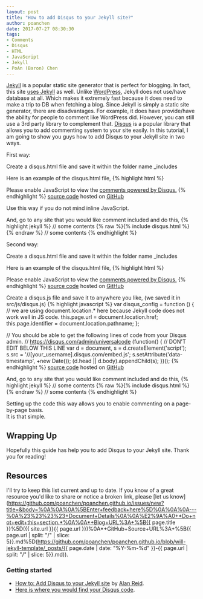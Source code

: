 ```yaml
---
layout: post
title: "How to add Disqus to your Jekyll site?"
author: poanchen
date: 2017-07-27 08:30:30
tags:
- Comments
- Disqus
- HTML
- JavaScript
- Jekyll
- PoAn (Baron) Chen
---
```

[Jekyll](https://jekyllrb.com) is a popular static site generator that is perfect for blogging. In fact, this site [uses Jekyll](https://github.com/poanchen/poanchen.github.io) as well. Unlike [WordPress](https://www.wordpress.com), Jekyll does not use/have database at all. Which makes it extremely fast because it does need to make a trip to DB when fetching a blog. Since Jekyll is simply a static site generator, there are disadvantages. For example, it does have provide/have the ability for people to comment like WordPress did. However, you can still use a 3rd party library to complement that. [Disqus](https://disqus.com) is a popular library that allows you to add commenting system to your site easily. In this tutorial, I am going to show you guys how to add Disqus to your Jekyll site in two ways.

First way:

Create a disqus.html file and save it within the folder name _includes

Here is an example of the disqus.html file,
{% highlight html %}
  <div id="disqus_thread"></div>
  <script type="text/javascript">
    var disqus_config = function () {
      // Here is an example,
      // this.page.url = "https://poanchen.github.io{{ page.url }}";
      this.page.url = "[put_your_site_url_here]{% raw %}{{ page.url }}{% endraw %}";
      this.page.identifier = "{% raw %}{{ page.url }}{% endraw %}";
    };

    // You should be able to get the following lines of code from your Disqus admin.
    // https://disqus.com/admin/universalcode
    (function() { // DON'T EDIT BELOW THIS LINE
      var d = document, s = d.createElement('script');
      s.src = '//[your_username].disqus.com/embed.js';
      s.setAttribute('data-timestamp', +new Date());
      (d.head || d.body).appendChild(s);
    })();
  </script>
  <noscript>
    Please enable JavaScript to view the <a href="https://disqus.com/?ref_noscript">comments powered by Disqus.</a>
  </noscript>
{% endhighlight %}
<a href="https://github.com/poanchen/code-for-blog/blob/master/2017/07/27/how-to-add-disqus-to-your-jekyll-site/_includes/disqus.html#L1-L22" target="_blank">source code</a> hosted on <a href="https://github.com" target="_blank">GitHub</a>

Use this way if you do not mind inline JavaScript.

And, go to any site that you would like comment included and do this,
{% highlight jekyll %}
  // some contents
  {% raw %}{% include disqus.html %}{% endraw %}
  // some contents
{% endhighlight %}

Second way:

Create a disqus.html file and save it within the folder name _includes

Here is an example of the disqus.html file,
{% highlight html %}
  <div id="disqus_thread"></div>
  <script src="/path/to/your/disqus.js"></script>
  <noscript>
    Please enable JavaScript to view the <a href="https://disqus.com/?ref_noscript">comments powered by Disqus.</a>
  </noscript>
{% endhighlight %}
<a href="https://github.com/poanchen/code-for-blog/blob/master/2017/07/27/how-to-add-disqus-to-your-jekyll-site/_includes/disqus.html#L24-L29" target="_blank">source code</a> hosted on <a href="https://github.com" target="_blank">GitHub</a>

Create a disqus.js file and save it to anywhere you like, (we saved it in src/js/disqus.js)
{% highlight javascript %}
  var disqus_config = function () {
    // we are using document.location.* here because Jekyll code does not work well in JS code.
    this.page.url = document.location.href;
    this.page.identifier = document.location.pathname;
  };

  // You should be able to get the following lines of code from your Disqus admin.
  // https://disqus.com/admin/universalcode
  (function() { // DON'T EDIT BELOW THIS LINE
    var d = document, s = d.createElement('script');
    s.src = '//[your_username].disqus.com/embed.js';
    s.setAttribute('data-timestamp', +new Date());
    (d.head || d.body).appendChild(s);
  })();
{% endhighlight %}
<a href="https://github.com/poanchen/code-for-blog/blob/master/2017/07/27/how-to-add-disqus-to-your-jekyll-site/src/js/disqus.js" target="_blank">source code</a> hosted on <a href="https://github.com" target="_blank">GitHub</a>

And, go to any site that you would like comment included and do this,
{% highlight jekyll %}
  // some contents
  {% raw %}{% include disqus.html %}{% endraw %}
  // some contents
{% endhighlight %}

Setting up the code this way allows you to enable commenting on a page-by-page basis.<br>
It is that simple.

## Wrapping Up

Hopefully this guide has help you to add Disqus to your Jekyll site. Thank you for reading!

## Resources

I'll try to keep this list current and up to date. If you know of a great resource you'd like to share or notice a broken link, please [let us know](https://github.com/poanchen/poanchen.github.io/issues/new?title=&body=%0A%0A%0A%5BEnter+feedback+here%5D%0A%0A%0A---%0A%23%23%23%23+Document+Details%0A%0A%E2%9A%A0+*Do+not+edit+this+section.*%0A%0A*+Blog+URL%3A+%5B{{ page.title }}%5D({{ site.url }}{{ page.url }})%0A*+GitHub+Source+URL%3A+%5B{{ page.url | split: "/" | slice: 5}}.md%5D(https://github.com/poanchen/poanchen.github.io/blob/will-jekyll-template/_posts/{{ page.date | date: "%Y-%m-%d" }}-{{ page.url | split: "/" | slice: 5}}.md)).

### Getting started

* [How to: Add Disqus to your Jekyll site](https://medium.com/@r3id/how-to-add-disqus-to-your-jekyll-site-dca477da3585) by [Alan Reid](https://medium.com/@r3id).
* [Here is where you would find your Disqus code](https://disqus.com/admin/universalcode).